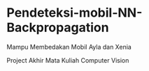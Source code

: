 # Pendeteksi-mobil-NN-Backpropagation
Mampu Membedakan Mobil Ayla dan Xenia

Project Akhir Mata Kuliah Computer Vision

